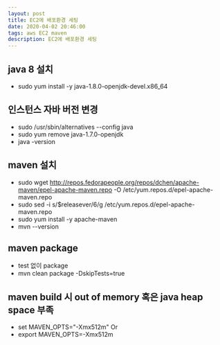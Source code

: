 ```yaml
---
layout: post
title: EC2에 배포환경 세팅
date: 2020-04-02 20:46:00
tags: aws EC2 maven
description: EC2에 배포환경 세팅
---
```



## java 8 설치
- sudo yum install -y java-1.8.0-openjdk-devel.x86_64

## 인스턴스 자바 버전 변경
- sudo /usr/sbin/alternatives --config java
- sudo yum remove java-1.7.0-openjdk
- java -version

## maven 설치
- sudo wget http://repos.fedorapeople.org/repos/dchen/apache-maven/epel-apache-maven.repo -O /etc/yum.repos.d/epel-apache-maven.repo
- sudo sed -i s/\$releasever/6/g /etc/yum.repos.d/epel-apache-maven.repo
- sudo yum install -y apache-maven
- mvn --version



## maven package
- test 없이 package
- mvn clean package -DskipTests=true

## maven build 시 out of memory 혹은 java heap space 부족
- set MAVEN_OPTS="-Xmx512m" 
Or
- export MAVEN_OPTS=-Xmx512m


